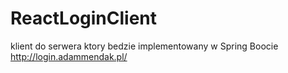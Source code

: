 # ReactLoginClient

klient do serwera ktory bedzie implementowany w Spring Boocie 
http://login.adammendak.pl/
